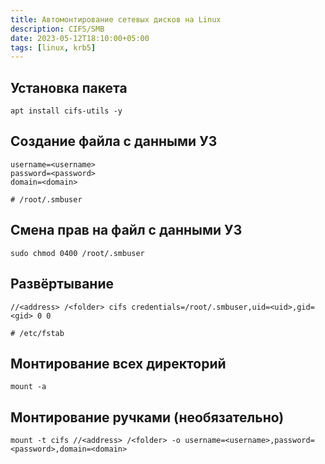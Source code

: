 ```yaml
---
title: Автомонтирование сетевых дисков на Linux
description: CIFS/SMB
date: 2023-05-12T18:10:00+05:00
tags: [linux, krb5]
---
```

## Установка пакета
```shell
apt install cifs-utils -y
```

## Создание файла с данными УЗ 
```shell
username=<username>
password=<password>
domain=<domain>

# /root/.smbuser
```

## Смена прав на файл с данными УЗ
```shell
sudo chmod 0400 /root/.smbuser
```

## Развёртывание 
```shell
//<address> /<folder> cifs credentials=/root/.smbuser,uid=<uid>,gid=<gid> 0 0

# /etc/fstab
```

## Монтирование всех директорий
```shell
mount -a
```

## Монтирование ручками (необязательно)
```shell
mount -t cifs //<address> /<folder> -o username=<username>,password=<password>,domain=<domain>
```
